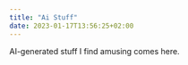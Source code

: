 ```yaml
---
title: "Ai Stuff"
date: 2023-01-17T13:56:25+02:00
---
```


AI-generated stuff I find amusing comes here.
